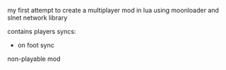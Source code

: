 my first attempt to create a multiplayer mod in lua using moonloader and slnet network library

contains players syncs:
- on foot sync

non-playable mod
